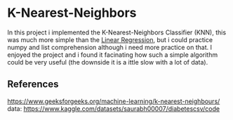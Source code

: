 # K-Nearest-Neighbors

In this project i implemented the K-Nearest-Neighbors Classifier (KNN), this was much more simple than the [Linear Regression](https://github.com/firhzmelo/linear-regression), but i could practice numpy and list comprehension although i need more practice on that. I enjoyed the project and i found it facinating how such a simple algorithm could be very useful (the downside it is a ittle slow with a lot of data).

References
---
https://www.geeksforgeeks.org/machine-learning/k-nearest-neighbours/
data: https://www.kaggle.com/datasets/saurabh00007/diabetescsv/code